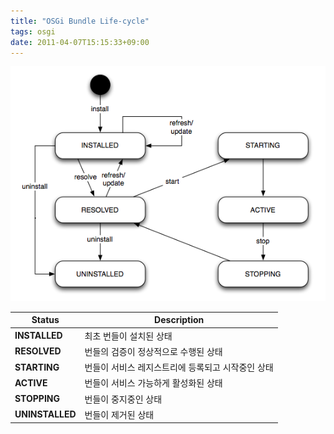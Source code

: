 ```yaml
---
title: "OSGi Bundle Life-cycle"
tags: osgi
date: 2011-04-07T15:15:33+09:00
---
```


![bundle life-cycle](/assets/image/2011-04-07-201104071503.png)
  
| Status | Description |
|--------|-------------|
| **INSTALLED** | 최초 번들이 설치된 상태 |
| **RESOLVED** | 번들의 검증이 정상적으로 수행된 상태 |
| **STARTING** | 번들이 서비스 레지스트리에 등록되고 시작중인 상태 |
| **ACTIVE** | 번들이 서비스 가능하게 활성화된 상태 |
| **STOPPING** | 번들이 중지중인 상태 |
| **UNINSTALLED** | 번들이 제거된 상태 |

  
